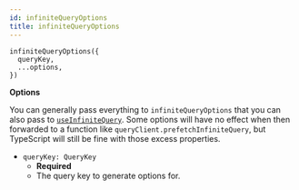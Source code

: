 ```yaml
---
id: infiniteQueryOptions
title: infiniteQueryOptions
---
```


```tsx
infiniteQueryOptions({
  queryKey,
  ...options,
})
```

**Options**

You can generally pass everything to `infiniteQueryOptions` that you can also pass to [`useInfiniteQuery`](../useInfiniteQuery.md). Some options will have no effect when then forwarded to a function like `queryClient.prefetchInfiniteQuery`, but TypeScript will still be fine with those excess properties.

- `queryKey: QueryKey`
  - **Required**
  - The query key to generate options for.
